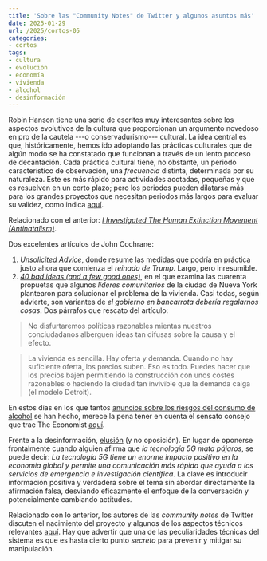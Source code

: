 ```yaml
---
title: 'Sobre las "Community Notes" de Twitter y algunos asuntos más'
date: 2025-01-29
url: /2025/cortos-05
categories:
- cortos
tags:
- cultura
- evolución
- economía
- vivienda
- alcohol
- desinformación
---
```


Robin Hanson tiene una serie de escritos muy interesantes sobre los aspectos evolutivos de la cultura que proporcionan un argumento novedoso en pro de la cautela ---o conservadurismo--- cultural. La idea central es que, históricamente, hemos ido adoptando las prácticas culturales que de algún modo se ha constatado que funcionan a través de un lento proceso de decantación. Cada práctica cultural tiene, no obstante, un periodo característico de observación, una _frecuencia_ distinta, determinada por su naturaleza. Este es más rápido para actividades acotadas, pequeñas y que es resuelven en un corto plazo; pero los periodos pueden dilatarse más para los grandes proyectos que necesitan periodos más largos para evaluar su validez, como indica [aquí](https://www.overcomingbias.com/p/beware-shared-basic-value-changes).

Relacionado con el anterior: [_I Investigated The Human Extinction Movement (Antinatalism)_](https://www.youtube.com/watch?v=-hcBWboHVbI).

Dos excelentes artículos de John Cochrane:
1. [_Unsolicited Advice_](https://www.grumpy-economist.com/p/unsolicited-advice), donde resume las medidas que podría en práctica justo ahora que comienza el _reinado de Trump_. Largo, pero inresumible.
1. [_40 bad ideas (and a few good ones)_](https://www.grumpy-economist.com/p/40-bad-ideas-and-a-few-good-ones), en el que examina las cuarenta propuetas que algunos _líderes comunitarios_ de la ciudad de Nueva York plantearon para solucionar el problema de la vivienda. Casi todas, según advierte, son variantes de _el gobierno en bancarrota debería regalarnos cosas_. Dos párrafos que rescato del artículo:

> No disfurtaremos políticas razonables mientas nuestros conciudadanos alberguen ideas tan difusas sobre la causa y el efecto.

> La vivienda es sencilla. Hay oferta y demanda. Cuando no hay suficiente oferta, los precios suben. Eso es todo.  Puedes hacer que los precios bajen permitiendo la construcción con unos costes razonables o haciendo la ciudad tan invivible que la demanda caiga (el modelo Detroit).

En estos días en los que tantos [anuncios sobre los riesgos del consumo de alcohol](https://www.hhs.gov/surgeongeneral/reports-and-publications/alcohol-cancer/index.html) se han hecho, merece la pena tener en cuenta el sensato consejo que trae The Economist [aquí](https://www.economist.com/leaders/2025/01/09/health-warnings-about-alcohol-give-only-half-the-story).

Frente a la desinformación, [elusión](https://bigthink.com/neuropsych/dont-waste-time-negating-false-claims-instead-try-the-bypassing-technique/) (y no oposición). En lugar de oponerse frontalmente cuando alguien afirma que _la tecnología 5G mata pájaros_, se puede decir: _La tecnología 5G tiene un enorme impacto positivo en la economía global y permite una comunicación más rápida que ayuda a los servicios de emergencia e investigación científica_. La clave es introducir información positiva y verdadera sobre el tema sin abordar directamente la afirmación falsa, desviando eficazmente el enfoque de la conversación y potencialmente cambiando actitudes.

Relacionado con lo anterior, los autores de las _community notes_ de Twitter discuten el nacimiento del proyecto y algunos de los aspectos técnicos relevantes [aquí](https://asteriskmag.com/issues/08/the-making-of-community-notes). Hay que advertir que una de las peculiaridades técnicas del sistema es que es hasta cierto punto _secreto_ para prevenir y mitigar su manipulación.